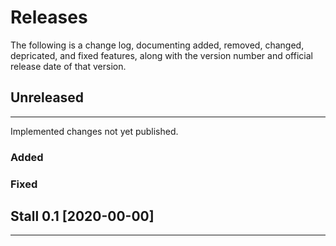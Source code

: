
# Releases

The following is a change log, documenting added, removed, changed, depricated, and fixed features, along with the version number and official release date of that version.

## Unreleased
-------------

Implemented changes not yet published.

### Added

### Fixed


## Stall 0.1  [2020-00-00]
----------------------------------------------------
